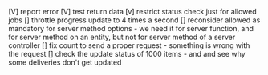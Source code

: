 [V] report error
[V] test return data
[v] restrict status check just for allowed jobs
[] throttle progress update to 4 times a second
[] reconsider allowed as mandatory for server method options - we need it for server function, and for server method on an entity, but not for server method of a server controller
[] fix count to send a proper request - something is wrong with the request
[] check the update status of 1000 items - and and see why some deliveries don't get updated